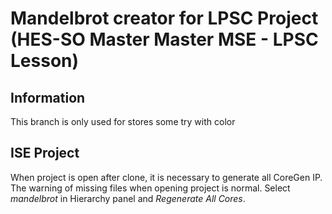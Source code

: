 # Mandelbrot creator for LPSC Project (HES-SO Master Master MSE - LPSC Lesson)

## Information

This branch is only used for stores some try with color


## ISE Project

When project is open after clone, it is necessary to generate all CoreGen IP. The warning of missing files when opening project is normal. Select *mandelbrot* in Hierarchy panel and *Regenerate All Cores*.
